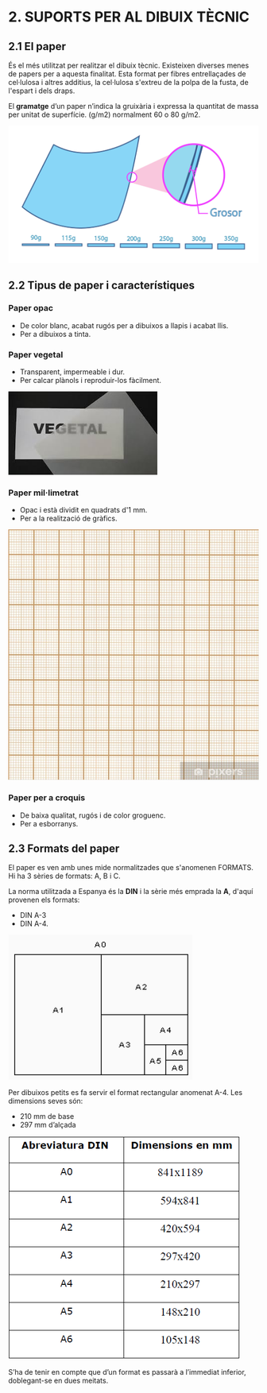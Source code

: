 # 2. SUPORTS PER AL DIBUIX TÈCNIC

## 2.1 El paper

És el més utilitzat per realitzar el dibuix tècnic. Existeixen diverses menes de papers per a
aquesta finalitat. Esta format per fibres entrellaçades de cel·lulosa i altres additius, la cel·lulosa
s'extreu de la polpa de la fusta, de l'espart i dels draps.

El **gramatge** d’un paper n’indica la gruixària i expressa la quantitat de massa per unitat de superfície. (g/m2) normalment 60 o 80 g/m2.

![imagen](img/2019-10-23-09-03-10.png)

## 2.2 Tipus de paper i característiques

### Paper opac

- De color blanc, acabat rugós per a dibuixos a llapis i acabat llis.
- Per a dibuixos a tinta.

### Paper vegetal

- Transparent, impermeable i dur.
- Per calcar plànols i reproduir-los fàcilment.

![imagen](img/2019-10-23-09-03-36.png)

### Paper mil·limetrat

- Opac i està dividit en quadrats d'1 mm.
- Per a la realització de gràfics.

![imagen](img/2019-10-23-09-02-33.png)

### Paper per a croquis

- De baixa qualitat, rugós i de color groguenc.
- Per a esborranys.

## 2.3 Formats del paper

El paper es ven amb unes mide normalitzades que s'anomenen FORMATS. Hi ha 3 sèries de
formats: A, B i C.

La norma utilitzada a Espanya és la **DIN** i la sèrie més emprada la **A**, d'aquí provenen els formats:

- DIN A-3
- DIN A-4.

![imagen](img/2019-10-10-08-35-53.png)

Per dibuixos petits es fa servir el format rectangular anomenat A-4. Les dimensions seves són:

- 210 mm de base
- 297 mm d’alçada

![imagen](img/2019-10-10-08-35-15.png)

S’ha de tenir en compte que d’un format es passarà a l’immediat inferior, doblegant-se en dues meitats.
